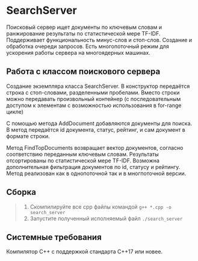 # SearchServer

Поисковый сервер ищет документы по ключевым словам и ранжирование результаты по
статистической мере TF-IDF. Поддерживает функциональность минус-слов и стоп-слов.
Создание и обработка очереди запросов. Есть многопоточный режим для ускорения работы сервера на многоядерных машинах.

## Работа с классом поискового сервера
Создание экземпляра класса SearchServer. В конструктор передаётся строка с стоп-словами, разделенными пробелами. Вместо строки можно передавать произвольный контейнер (с последовательным доступом к элементам с возможностью использования в for-range цикле)

С помощью метода AddDocument добавляются документы для поиска. В метод передаётся id документа, статус, рейтинг, и сам документ в формате строки.

Метод FindTopDocuments возвращает вектор документов, согласно соответствию переданным ключевым словам. Результаты отсортированы по статистической мере TF-IDF. Возможна дополнительная фильтрация документов по id, статусу и рейтингу. Метод реализован как в однопоточной так и в многпоточной версии.

## Сборка 
> 1. Скомпилируйте все cpp файлы командой `g++ *.cpp -o search_server`
> 2. Запустите полученный исполняемый файл `./search_server`

## Системные требования
Компилятор С++ с поддержкой стандарта C++17 или новее.
